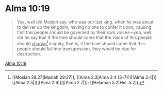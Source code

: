 # Alma 10:19

> Yea, well did Mosiah say, who was our last king, when he was about to deliver up the kingdom, having no one to confer it upon, causing that this people should be governed by their own voices—yea, well did he say that if the time should come that the voice of this people should <u>choose</u>[^a] iniquity, that is, if the time should come that this people should fall into transgression, they would be ripe for destruction.

[Alma 10:19](https://www.churchofjesuschrist.org/study/scriptures/bofm/alma/10?lang=eng&id=p19#p19)


[^a]: [[Mosiah 29.27|Mosiah 29:27]]; [[Alma 2.3|Alma 2:4 (3–7)]][[Alma 2.4|]][[Alma 2.5|]][[Alma 2.6|]][[Alma 2.7|]]; [[Helaman 5.2|Hel. 5:2]].  
